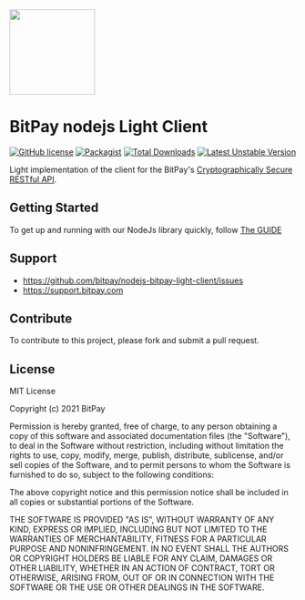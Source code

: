 <img src="https://bitpay.com/_nuxt/img/bitpay-logo-blue.1c0494b.svg" width="150">

# BitPay nodejs Light Client
[![GitHub license](https://img.shields.io/badge/license-MIT-blue.svg?style=flat-square)](https://raw.githubusercontent.com/bitpay/nodejs-bitpay-light-client/master/LICENSE.md)
[![Packagist](https://img.shields.io/packagist/v/bitpay/sdk-light.svg?style=flat-square)](https://packagist.org/packages/bitpay/sdk-light)
[![Total Downloads](https://poser.pugx.org/bitpay/sdk-light/downloads.svg)](https://packagist.org/packages/bitpay/sdk-light)
[![Latest Unstable Version](https://poser.pugx.org/bitpay/sdk-light/v/unstable.svg)](https://packagist.org/packages/bitpay/sdk-light)

Light implementation of the client for the BitPay's [Cryptographically Secure RESTful API](https://bitpay.com/api).

## Getting Started

To get up and running with our NodeJs library quickly, follow [The GUIDE](https://github.com/bitpay/nodejs-bitpay-light-client/blob/master/GUIDE.md)

## Support

* https://github.com/bitpay/nodejs-bitpay-light-client/issues
* https://support.bitpay.com

## Contribute

To contribute to this project, please fork and submit a pull request.

## License

MIT License

Copyright (c) 2021 BitPay

Permission is hereby granted, free of charge, to any person obtaining a copy
of this software and associated documentation files (the "Software"), to deal
in the Software without restriction, including without limitation the rights
to use, copy, modify, merge, publish, distribute, sublicense, and/or sell
copies of the Software, and to permit persons to whom the Software is
furnished to do so, subject to the following conditions:

The above copyright notice and this permission notice shall be included in all
copies or substantial portions of the Software.

THE SOFTWARE IS PROVIDED "AS IS", WITHOUT WARRANTY OF ANY KIND, EXPRESS OR
IMPLIED, INCLUDING BUT NOT LIMITED TO THE WARRANTIES OF MERCHANTABILITY,
FITNESS FOR A PARTICULAR PURPOSE AND NONINFRINGEMENT. IN NO EVENT SHALL THE
AUTHORS OR COPYRIGHT HOLDERS BE LIABLE FOR ANY CLAIM, DAMAGES OR OTHER
LIABILITY, WHETHER IN AN ACTION OF CONTRACT, TORT OR OTHERWISE, ARISING FROM,
OUT OF OR IN CONNECTION WITH THE SOFTWARE OR THE USE OR OTHER DEALINGS IN THE
SOFTWARE.

